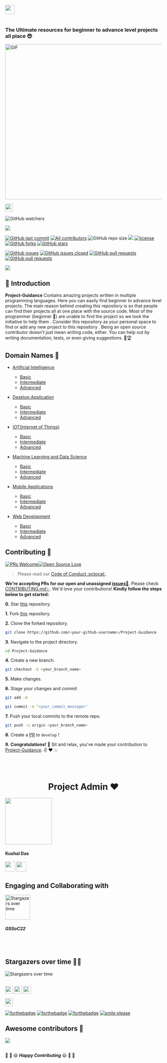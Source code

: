 <a href="https://github.com/Kushal997-das/Project-Guidance/"><img align='center' height="30" src="https://img.shields.io/badge/Project Guidance-💡-orange.svg?&style=for-the-badge&logo=KD&logoColor=blue" /></a> <br> <br>

### The Ultimate resources for beginner to advance level projects all place 😎 <br>

<img align="center" alt="GIF"  width="602px" height='500px' src="/Documents/Project Guidance (2).gif" />


<a href="https://github.com/Kushal997-das/Project-Guidance/"><img align='center' height="25" src="https://img.shields.io/badge/Hola - 👋-pink.svg?&style=for-the-badge&logo=KushalDas&logoColor=blue" /></a> <br>

![GitHub watchers](https://img.shields.io/github/watchers/Kushal997-das/Project-Guidance?style=social) <br>

<a href="#Contribution" title="Contributions are welcome"><img src="https://img.shields.io/badge/contributions-welcome-green.svg"></a> <br>
<!-- ALL-CONTRIBUTORS-BADGE:START - Do not remove or modify this section -->
[![GitHub last commit](https://img.shields.io/github/last-commit/Kushal997-das/Project-Guidance?logo=git&logoColor=white)](https://github.com/Kushal997-das/Project-Guidance/commits/master)
[![All  contributors](https://img.shields.io/github/contributors/Kushal997-das/Project-Guidance?color=green)](https://github.com/Kushal997-das/Project-Guidance/graphs/contributors)
![GitHub repo size](https://img.shields.io/github/repo-size/Kushal997-das/Project-Guidance?color=blue)
![](https://img.shields.io/badge/Status-Ongoing-green.svg)
[![license](https://img.shields.io/github/license/Kushal997-das/Project-Guidance.svg?color=red)](https://github.com/Kushal997-das/Project-Guidance/blob/main/LICENSE)
[![GitHub forks](https://img.shields.io/github/forks/kushal997-das/Project-Guidance.svg?color=green)](https://github.com/kushal997-das/Project-Guidance/network) [![GitHub stars](https://img.shields.io/github/stars/Kushal997-das/Project-Guidance.svg?color=orange)](https://github.com/kushal997-das/Project-Guidance/stargazers)

[![GitHub issues](https://img.shields.io/github/issues/Kushal997-das/Project-Guidance.svg?color=red)](https://github.com/Kushal997-das/Project-Guidance/issues)
[![GitHub issues closed](https://img.shields.io/github/issues-closed/Kushal997-das/Project-Guidance.svg)](https://github.com/Kushal997-das/Project-Guidance/issues?q=is%3Aissue+is%3Aclosed)
[![GitHub pull requests](https://img.shields.io/github/issues-pr/Kushal997-das/Project-Guidance.svg?color=yellow)](https://github.com/Kushal997-das/Project-Guidance/pulls)
[![GitHub pull requests](https://img.shields.io/github/issues-pr-closed/Kushal997-das/Project-Guidance.svg?color=red)](https://github.com/Kushal997-das/Project-Guidance/issues?q=is%3Aissue+is%3Aclosed)

<a href="#Contents" title="Project Count"><img src="https://img.shields.io/badge/Projects-100 +-blue.svg?color=5ac4bf"></a> <br>

📌 Introduction
------------------
**Project-Guidance** Contains amazing projects written in multiple programming languages. Here you can easily find beginner to advance level projects.
The main reason behind creating this repository is so that people can find their projects all at one place with the source code. Most of the programmer (beginner 🔰) are 
unable to find the project so we took the initiative to help them . Consider this repository as your personal space to find or add any new project to this repository .
Being an open source contributor doesn't just mean writing code, either. You can help out by writing documentation, tests, or even giving suggestions. 🌟🏆


Domain Names 🚀
----------
- [Artificial Intelligence](https://github.com/Kushal997-das/Project-Guidance/tree/main/Artificial%20Intelligence)
  - [Basic](https://github.com/Kushal997-das/Project-Guidance/tree/main/Artificial%20Intelligence/Basic)
  - [Intermediate](https://github.com/Kushal997-das/Project-Guidance/tree/main/Artificial%20Intelligence/Intermediate)
  - [Advanced](https://github.com/Kushal997-das/Project-Guidance/tree/main/Artificial%20Intelligence/Advanced)
 

- [Desktop Application](https://github.com/Kushal997-das/Project-Guidance/tree/main/Desktop%20Application)
  - [Basic](https://github.com/Kushal997-das/Project-Guidance/tree/main/Desktop%20Application/Basic)
  - [Intermediate](https://github.com/Kushal997-das/Project-Guidance/tree/main/Desktop%20Application/Intermediate)
  - [Advanced](https://github.com/Kushal997-das/Project-Guidance/tree/main/Desktop%20Application/Advanced)
  
  
- [IOT(Internet of Things)](https://github.com/Kushal997-das/Project-Guidance/tree/main/IOT(Internet%20of%20Things))
  - [Basic](https://github.com/Kushal997-das/Project-Guidance/tree/main/IOT(Internet%20of%20Things)/Basic)
  - [Intermediate](https://github.com/Kushal997-das/Project-Guidance/tree/main/IOT(Internet%20of%20Things)/Intermediate)
  - [Advanced](https://github.com/Kushal997-das/Project-Guidance/tree/main/IOT(Internet%20of%20Things)/Advanced)
  
  
- [Machine Learning and Data Science](https://github.com/Kushal997-das/Project-Guidance/tree/main/Machine%20Learning%20and%20Data%20Science)
  - [Basic](https://github.com/Kushal997-das/Project-Guidance/tree/main/Machine%20Learning%20and%20Data%20Science/Basic)
  - [Intermediate](https://github.com/Kushal997-das/Project-Guidance/tree/main/Machine%20Learning%20and%20Data%20Science/Intermediate)
  - [Advanced](https://github.com/Kushal997-das/Project-Guidance/tree/main/Machine%20Learning%20and%20Data%20Science/Advanced)
  
  
- [Mobile Applications](https://github.com/Kushal997-das/Project-Guidance/tree/main/Mobile%20Applications)
  - [Basic](https://github.com/Kushal997-das/Project-Guidance/tree/main/Mobile%20Applications/Basic)
  - [Intermediate](https://github.com/Kushal997-das/Project-Guidance/tree/main/Mobile%20Applications/Intermediate)
  - [Advanced](https://github.com/Kushal997-das/Project-Guidance/tree/main/Mobile%20Applications/Advanced)
  
  
- [Web Development](https://github.com/Kushal997-das/Project-Guidance/tree/main/Web%20Development)
  - [Basic](https://github.com/Kushal997-das/Project-Guidance/tree/main/Web%20Development/Basic)
  - [Intermediate](https://github.com/Kushal997-das/Project-Guidance/tree/main/Web%20Development/Intermediate)
  - [Advanced](https://github.com/Kushal997-das/Project-Guidance/tree/main/Web%20Development/Advanced)
  


## Contributing :handshake:

[![PRs Welcome](https://img.shields.io/badge/PRs-welcome-brightgreen.svg?style=flat&logo=git&logoColor=white)](https://github.com/Kushal997-das/Project-Guidance/pulls)[![Open Source Love](https://badges.frapsoft.com/os/v2/open-source.svg?color=red)](https://github.com/Kushal997-das/Project-Guidance)

> Please read our [Code of Conduct :octocat:](https://github.com/Kushal997-das/Project-Guidance/blob/main/CODE_OF_CONDUCT.md).


**We're accepting PRs for our open and unassigned [issues🐛](https://github.com/Kushal997-das/Project-Guidance/issues)**. Please check [CONTRIBUTING.md✨](https://github.com/Kushal997-das/Project-Guidance/blob/main/CONTRIBUTING.md). We'd love your contributions! **Kindly follow the steps below to get started:** 

**0.** Star [this](https://github.com/Kushal997-das/Project-Guidance) repository.

**1.** Fork [this](https://github.com/Kushal997-das/Project-Guidance) repository.

**2.** Clone the forked repository.

```bash
git clone https://github.com/<your-github-username>/Project-Guidance
```

**3.** Navigate to the project directory.

```bash
cd Project-Guidance
```

**4.** Create a new branch.

```bash
git checkout -b <your_branch_name>
```

**5.** Make changes.

**6.** Stage your changes and commit

```bash
git add -A

git commit -m "<your_commit_message>"
```

**7.** Push your local commits to the remote repo.

```bash
git push -u origin <your_branch_name>
```

**8.** Create a [PR](https://help.github.com/en/github/collaborating-with-issues-and-pull-requests/creating-a-pull-request) to `develop` !

**9.** **Congratulations!** :tada: Sit and relax, you've made your contribution to [Project-Guidance](https://github.com/Kushal997-das/Project-Guidance). :v: :heart: 💥

<br><br>

<h1 align=center> Project Admin ❤️ </h1> 

<!-- <td align="center"><a href="https://github.com/Kushal997-das"><img src="" width=150px height=150px /></a></br> <h4 style="color:red;">Kushal Das</h4>
<a href="https://www.linkedin.com/in/kushal-das-7337421a9/"><img src="https://mpng.subpng.com/20180324/vhe/kisspng-linkedin-computer-icons-logo-social-networking-ser-facebook-5ab6ebfe5f5397.2333748215219374063905.jpg" width="32px" height="32px"></a></td> -->

<td align="center"><a href="https://github.com/Kushal997-das"><img src="https://lh3.googleusercontent.com/qMfzfck9zYXCKnEKJo0QGl1lzryXO0GngGpErr78yLUqXX4KWGSrmLb5h13J60bMmUnixUFqpRdtVsSt4hdMLJFFo_9y1zjz45A3PFENrmuy73m3LEZLQMjBIaT6uk_yN-Dda30QiBs6v_jq9Wq8BQsbTE_X9yVPONkTLkW-iYaPTmuAC2thlRrcG2U-R7NUchz0pxjvX909aeQRJ5Vw2_5Vdscj7cSt03Xos307juGrodbXKxZKo35K2Qn_3dYdUrfLWiLMKd5aOQ5VQ4b6uqJdrJznCs1FpU0OOqBNA3O3d3_o7IIKB7yEqID1fTg9NmhjQ_bC8Ro3yfhyhDlJQE7q2mPtX1gZFHUat18A1ESUSBJQCiE6k9tZn0pck2u3QI5XPffV3G_z-RP4dxofu3aQcpaDCq2alNiIcUsaigEL3NFxi_2jqqOUUNrFDsLCZOoKp8FnrOawlMvU-xgpbZ8LlafbejTZ14VrNt5DjvQ0t1yZculhC7fWJJSO8AOZajX7ZmaMYlYo2t7xooPb2V8n3t0s28wy6VVyLzt_O_fCMB1xL1wkH4-YsD5rf7pMGqIqfUi3OfUKi_YlTjagVtSipz5SRK7_1slpbNgZdtgxMCifRUDH3VsK0_ODxj0hzHXrmrpmUnaBbMcScD95BHd1-uPVmDvNctVHKy79F8rR3aISqzPtX3P7mgDs5Tr2Bm1ueWoaWw3whLO7dk93qZQHQ4OPcNuTMDFQT2x6qcAhvOsMSQbf5rk99CSgvlAKeOW__iY7DyWzSlIx1XR3g-71p-FXO0gQh2tXz2ng5Um9-0JA97pUKS0-4pFKQy1nSeYDpUSGieVJDRo4rhSl-BLdqqjDXEYh3TVFU6pSeGr4fWxq0LqEoSMBXEG09DwU0KFvVv9PV2qkhsv6DApiVYHXgLKeJUZgapFdSID8ZgVhoaXZcckkw-dsiDn3-iGh-m85m0xMzPbm9-Eic5idpUkrhJ3sA3nP9KriIib8iwIdS2xLfTVrKsTmZ7u4wxJJt7fCL9g3QGq2RPfklo9QK-csZw=s200-no?authuser=0" width=150px height=150px /></a><h4>Kushal Das</h4><a href="https://www.linkedin.com/in/kushal-das-7337421a9/"><img src="https://img.icons8.com/color/512/linkedin-2--v2.png" width="32px" height="32px"></a>
<a href="https://kushaldas.hashnode.dev/"><img src="https://img.icons8.com/color/512/hashnode.png" width="32px" height="32px"></a>
</td>

<h2>Engaging and Collaborating with </h2>
<img align="center" height="80" alt="Stargazers over time" src="https://lh3.googleusercontent.com/jLooqB8FXJ1PuRaXqCGm5gF82YeZqG37XgVucLUdJZ0B4mStFdAvcmdOvtMkA8PUzhW28Dk3ZugUWzIf1pQr0VOaRkE7EQuCihkAMWuHT2pTjnSbxokxSWiWNxqUsE81S7XNUWqTgbMwVPBlLXeb9qtp4r34BKzmcFXE7Gk-yM_GUCrKw6d_mwRnY8PYL_PeMDsBklkfPrumbqO2a1d-ZY4Fom9NSg_3qUmfDqkhkj2AXYDMH5EE6rRhCMSWAwGu_ZqNENvQXwEBlSd_WUV5waDrnVR46KVZpq8mpuXMQpCJzXoJbOZly_8rJelk2heFfZ5ZBiUlqDJobVEpBOwmfCPoB00Hs3Jm34VZqLW_2_AZHxhbuIWnQ_ZBS0ms5VITdP4wmJMk3MuuTdlt22rohHOuFDJTvOnQxfbwxcS84onVqtnSsjR1QWxGC-c6hm9AKbQBLDI1C2226ykysFRqJNFIT0Q-iLxJKBl6hrbci6fR1age8L9iQES3lLrd_czm_cdZFj3jTBSp3yWoICSIG0QDQFRHsqV995kMYqJJ16fqbKEx-oNveEa-YMZ-icFojJuAtgw5zNw963JJBJNZGYU_emqB_4lZG2gjbZmmzea5DPECLwvW_r0sMS8eUSAta9X-mDJh7K9zawsiSAehXjFNewlo7YOo9c7c00URtLPvehKFGdQ_Unjj5zET4An5GsFnxe917ucFZOuRYG670eKjKBwwZ4d5G2W2VmJ87ifWUEQs-iwCsIIzwx3pCJeBVPm5dAdkTsVTdDrYZZdVpQ2yDWmRvxZGP1Ekbv3KGclAnfsuqd2E3u2qtJW1TBhClfhpVVYJ1EHPG3BVT_TCJWtgE-2nrRn5TidA1X4b-2p_zAaZgJJwZoMnmeMAwWdoHToveFkzq3fFYl4NwdUB8CgVhSB2Bqk2FDmaa-B-O0u3FP4AuzOK91KeNhqvDrM2zwpQ2rGezKDeqfpf6ywve-Fw7-s28dims2mBTTMuICc8kH1SU-MDBqarQ-V7e2jwD_5vNEsuXaZDdle43xn9_AYVIg=s261-no?authuser=0"/><h5>GSSoC22</h5><br>
<!--
<h1 align=center> Project Maintainers ❤️ </h1> 

<table>
<tr>
<td align="center"><a href="https://github.com/Kushal997-das"><img src="https://github.com/Kushal997-das/Project-Guidance/blob/main/Documents/GSSoc/photo_2022-03-05_11-30-51.jpg" width=150px height=150px /></a></br> <h4 style="color:red;">Kushal Das</h4><h4 style="color:red;">Project-Admin</h4>
<a href="https://www.linkedin.com/in/kushal-das-7337421a9/"><img src="https://mpng.subpng.com/20180324/vhe/kisspng-linkedin-computer-icons-logo-social-networking-ser-facebook-5ab6ebfe5f5397.2333748215219374063905.jpg" width="32px" height="32px"></a></td>

<td align="center"><a href="https://github.com/photon149"><img src="https://github.com/Kushal997-das/Project-Guidance/blob/main/Documents/GSSoc/SS.jpg" width=150px height=150px /></a></br> <h4 style="color:red;">Shiwansh Raj</h4><h4 style="color:red;">Mentor</h4>
<a href="https://www.linkedin.com/in/shiwanshraj/"><img src="https://mpng.subpng.com/20180324/vhe/kisspng-linkedin-computer-icons-logo-social-networking-ser-facebook-5ab6ebfe5f5397.2333748215219374063905.jpg" width="32px" height="32px"></a></td>

<td align="center"><a href="https://github.com/prakhar3062"><img src="https://github.com/Kushal997-das/Project-Guidance/blob/main/Documents/GSSoc/PP.png" width=150px height=150px /></a></br> <h4 style="color:red;">PRAKHAR MISHRA </h4><h4 style="color:red;">Mentor</h4>
<a href="https://www.linkedin.com/in/prakhar-mishra-39880520a/"><img src="https://mpng.subpng.com/20180324/vhe/kisspng-linkedin-computer-icons-logo-social-networking-ser-facebook-5ab6ebfe5f5397.2333748215219374063905.jpg" width="32px" height="32px"></a></td>

</tr>
</table>
-->

<br>

## Stargazers over time 🤗🚀

<img align="center" alt="Stargazers over time" src="https://starchart.cc/Kushal997-das/Project-Guidance.svg?raw=true&color=green" /><br><br>

<a href ="https://github.com/Kushal997-das/Project-Guidance/graphs/contributors"><img align='center' height="25" src="https://img.shields.io/badge/contributors✨-green.svg?&style=for-the-badge&logo=KushalDas&logoColor=blue" /></a>
<a href ="https://github.com/Kushal997-das/Project-Guidance/discussions"><img align='center' height="25" src="https://img.shields.io/badge/Discussions-black.svg?&style=for-the-badge&logo=KushalDas&logoColor=blue" /></a>
<a href ="https://github.com/Kushal997-das/Project-Guidance/actions"><img align='center' height="25" src="https://img.shields.io/badge/Actions-red.svg?&style=for-the-badge&logo=KushalDas&logoColor=blue" /></a>

<a href ="https://github.com/Kushal997-das/Project-Guidance"><img align='center' height="25" src="https://img.shields.io/badge/made with- Programming languages-orange.svg?&style=for-the-badge&logo=KushalDas&logoColor=blue" /></a> <br>


[![forthebadge](https://forthebadge.com/images/badges/built-by-developers.svg)](https://forthebadge.com)
[![forthebadge](https://forthebadge.com/images/badges/built-with-love.svg)](https://forthebadge.com)
[![forthebadge](https://forthebadge.com/images/badges/built-with-swag.svg)](https://forthebadge.com)
[![smile please](https://forthebadge.com/images/badges/makes-people-smile.svg)](https://github.com/Kushal997-das/)

## Awesome contributors :star_struck:
<a href="https://github.com/Kushal997-das/Project-Guidance/graphs/contributors">
  <img src="https://contrib.rocks/image?repo=Kushal997-das/Project-Guidance" />
</a> <br><br>

:tada: :confetti_ball: :smiley: _**Happy Contributing**_ :smiley: :confetti_ball: :tada:

